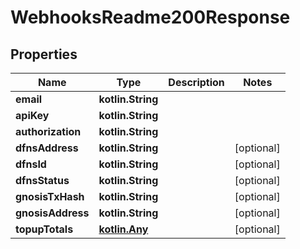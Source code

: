 
# WebhooksReadme200Response

## Properties
Name | Type | Description | Notes
------------ | ------------- | ------------- | -------------
**email** | **kotlin.String** |  | 
**apiKey** | **kotlin.String** |  | 
**authorization** | **kotlin.String** |  | 
**dfnsAddress** | **kotlin.String** |  |  [optional]
**dfnsId** | **kotlin.String** |  |  [optional]
**dfnsStatus** | **kotlin.String** |  |  [optional]
**gnosisTxHash** | **kotlin.String** |  |  [optional]
**gnosisAddress** | **kotlin.String** |  |  [optional]
**topupTotals** | [**kotlin.Any**](.md) |  |  [optional]




